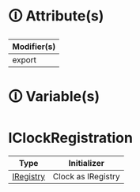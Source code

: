 # &#128712; Attribute(s)

| Modifier(s)                            |
|----------------------------------------|
| export |

# &#128712; Variable(s)

# IClockRegistration

| Type                        | Initializer                       |
|-----------------------------|-----------------------------------|
| [IRegistry](https://hamedfathi.gitbook.io/aurelia-2-doc-api/kernel/interface/di/iregistry) | Clock as IRegistry |